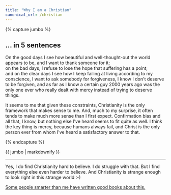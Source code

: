 ```yaml
---
title: "Why I am a Christian"
canonical_url: /christian
---
```



{% capture jumbo %}

## ... in 5 sentences

On the good days I see how beautiful and well-thought-out the world appears to be, and I want to thank someone for it;  
on the bad days, I refuse to lose the hope that suffering has a point;  
and on the clear days I see how I keep failing at living according to my conscience, I want to ask somebody for forgiveness, I know I don't deserve to be forgiven, and as far as I know a certain guy 2000 years ago was the only one ever who really dealt with mercy instead of trying to deserve things.  

It seems to me that given these constraints, Christianity is the only framework that makes sense to me. And, much to my surprise, it often tends to make much more sense than I first expect. Confirmation bias and all that, I know, but nothing else I've heard seems to fit quite as well. I think the key thing is mercy, because humans always fail, and Christ is the only person ever from whom I've heard a satisfactory answer to that.  

{% endcapture %}

<div class="jumbotron jumbotron-fluid rounded"><div class="container-fluid">
{{ jumbo | markdownify }}
</div></div>

---------------------------------------------------------

Yes, I do find Christianity hard to believe. I do struggle with that. But I find everything else even harder to believe. And Christianity is strange enough to look right in this strange world :-)

[Some people smarter than me have written good books about this.](/reading/christianity)
